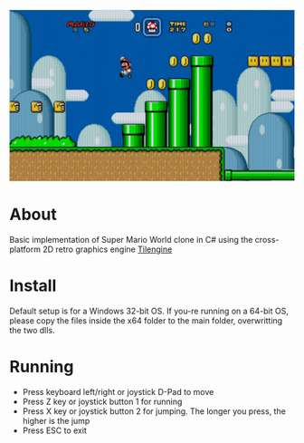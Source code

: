 ![Screenshot](SuperMarioClone.jpg?raw=true "Screenshot")

About
================
Basic implementation of Super Mario World clone in C# using the cross-platform 2D retro graphics engine [Tilengine](https://www.tilengine.org)

Install
================
Default setup is for a Windows 32-bit OS. If you-re running on a 64-bit OS, please copy the files inside the x64 folder to the main folder, overwritting the two dlls.

Running
================
* Press keyboard left/right or joystick D-Pad to move
* Press Z key or joystick button 1 for running
* Press X key or joystick button 2 for jumping. The longer you press, the higher is the jump
* Press ESC to exit